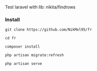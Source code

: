 Test laravel with lib: nikita/findrows

<h3>Install</h3>

`git clone https://github.com/NikMel95/fr`

`cd fr`

`composer install`

`php artisan migrate:refresh`

`php artisan serve`

